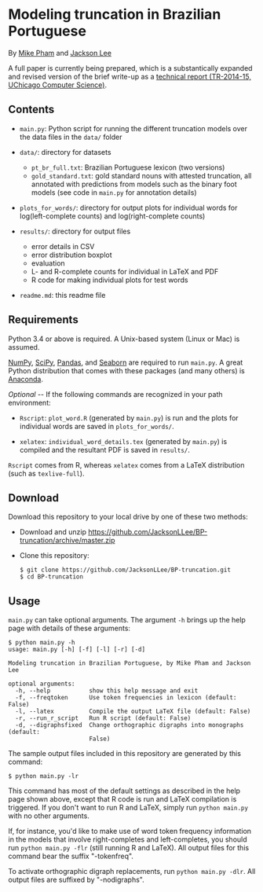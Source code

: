 # Modeling truncation in Brazilian Portuguese

By [Mike Pham](http://www.mikettpham.com/) and [Jackson Lee](http://jacksonllee.com/)

A full paper is currently being prepared,
which is a substantically expanded and revised version of the brief write-up
as a
[technical report (TR-2014-15, UChicago Computer Science)](https://newtraell.cs.uchicago.edu/research/publications/techreports/TR-2014-15).

## Contents

- ``main.py``: Python script for running the different truncation models over the data files in the ``data/`` folder

- ``data/``: directory for datasets

    * ``pt_br_full.txt``: Brazilian Portuguese lexicon (two versions)
    * ``gold_standard.txt``: gold standard nouns with attested truncation,
      all annotated with predictions from models such as the binary foot models
      (see code in ``main.py`` for annotation details)

- ``plots_for_words/``: directory for output plots for individual words for log(left-complete counts) and log(right-complete counts)

- ``results/``: directory for output files
  * error details in CSV
  * error distribution boxplot
  * evaluation
  * L- and R-complete counts for individual in LaTeX and PDF
  * R code for making individual plots for test words

- ``readme.md``: this readme file

## Requirements

Python 3.4 or above is required.
A Unix-based system (Linux or Mac) is assumed.

[NumPy](http://www.numpy.org/), [SciPy](http://www.scipy.org/),
[Pandas](http://pandas.pydata.org/),
and [Seaborn](https://stanford.edu/~mwaskom/software/seaborn/)
are required to run ``main.py``.
A great Python distribution that comes with these packages (and many others)
is [Anaconda](https://www.continuum.io/downloads).

*Optional* -- If the following commands are recognized in your path environment:

- ``Rscript``: ``plot_word.R`` (generated by ``main.py``) is run and the plots for
  individual words are saved in ``plots_for_words/``.
  
- ``xelatex``: ``individual_word_details.tex`` (generated by ``main.py``)
  is compiled and the resultant PDF is saved in ``results/``.

``Rscript`` comes from R, whereas ``xelatex`` comes from a LaTeX distribution
(such as ``texlive-full``).

## Download

Download this repository to your local drive by one of these two methods:

* Download and unzip https://github.com/JacksonLLee/BP-truncation/archive/master.zip

* Clone this repository:

    ```
    $ git clone https://github.com/JacksonLLee/BP-truncation.git
    $ cd BP-truncation
    ```

## Usage

``main.py`` can take optional arguments.
 The argument ``-h`` brings up the help page with details of these arguments:

```
$ python main.py -h
usage: main.py [-h] [-f] [-l] [-r] [-d]

Modeling truncation in Brazilian Portuguese, by Mike Pham and Jackson Lee

optional arguments:
  -h, --help           show this help message and exit
  -f, --freqtoken      Use token frequencies in lexicon (default: False)
  -l, --latex          Compile the output LaTeX file (default: False)
  -r, --run_r_script   Run R script (default: False)
  -d, --digraphsfixed  Change orthographic digraphs into monographs (default:
                       False)
```

The sample output files included in this repository are generated by this command:

```
$ python main.py -lr
```
 
This command has most of the default settings as described in the help page
shown above, except that R code is run and LaTeX compilation is triggered.
If you don't want to run R and LaTeX, simply run ``python main.py``
with no other arguments.

If, for instance, you'd like to make use of word token frequency information
in the models that involve right-completes and left-completes,
you should run ``python main.py -flr`` (still running R and LaTeX).
All output files for this command bear the suffix "-tokenfreq".

To activate orthographic digraph replacements, run ``python main.py -dlr``.
All output files are suffixed by "-nodigraphs".
